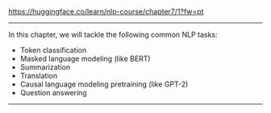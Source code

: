 https://huggingface.co/learn/nlp-course/chapter7/1?fw=pt

----

In this chapter, we will tackle the following common NLP tasks:
- Token classification
- Masked language modeling (like BERT)
- Summarization
- Translation
- Causal language modeling pretraining (like GPT-2)
- Question answering

---------
